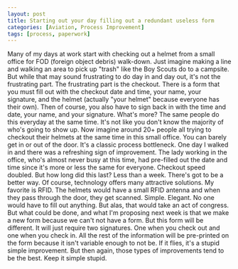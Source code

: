 ```yaml
---
layout: post
title: Starting out your day filling out a redundant useless form
categories: [Aviation, Process Improvement]
tags: [process, paperwork]
---
```


Many of my days at work start with checking out a helmet from a small office for
FOD (foreign object debris) walk-down.  Just imagine making a line and walking
an area to pick up "trash" like the Boy Scouts do to a campsite. But while that
may sound frustrating to do day in and day out, it's not the frustrating part.
The frustrating part is the checkout. There is a form that you must fill out
with the checkout date and time, your name, your signature, and the helmet
(actually "your helmet" because everyone has their own). Then of course, you
also have to sign back in with the time and date, your name, and your signature.
What's more? The same people do this everyday at the same time.  It's not like
you don't know the majority of who's going to show up.  Now imagine around 20+
people all trying to checkout their helmets at the same time in this small
office. You can barely get in or out of the door.  It's a classic process
bottleneck.  One day I walked in and there was a refreshing sign of improvement.
The lady working in the office, who's almost never busy at this time, had
pre-filled out the date and time since it's more or less the same for everyone.
Checkout speed doubled. But how long did this last? Less than a week. There's
got to be a better way.  Of course, technology offers many attractive solutions.
My favorite is RFID.  The helmets would have a small RFID antenna and when they
pass through the door, they get scanned.  Simple. Elegant.  No one would have to
fill out anything.  But alas, that would take an act of congress.  But what
could be done, and what I'm proposing next week is that we make a new form
because we can't not have a form.  But this form will be different.  It will
just require two signatures.  One when you check out and one when you check in.
All the rest of the information will be pre-printed on the form because it isn't
variable enough to not be.  If it flies, it's a stupid simple improvement.  But
then again, those types of improvements tend to be the best. Keep it simple
stupid.
